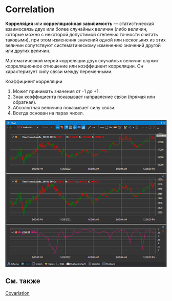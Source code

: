# Correlation

**Корреля́ция** или **корреляцио́нная зави́симость** — статистическая взаимосвязь двух или более случайных величин (либо величин, которые можно с некоторой допустимой степенью точности считать таковыми), при этом изменения значений одной или нескольких из этих величин сопутствуют систематическому изменению значений другой или других величин.

Математической мерой корреляции двух случайных величин служит корреляционное отношение или коэффициент корреляции. Он характеризует силу связи между переменными.

Коэффициент корреляции
1. Может принимать значения от -1 до +1.
2. Знак коэффициента показывает направление связи (прямая или обратная).
3. Абсолютная величина показывает силу связи.
4. Всегда основан на парах чисел.

![IndicatorCorrelation](../../../../images/indicatorcorrelation.png)

## См. также

[Covariation](covariation.md)